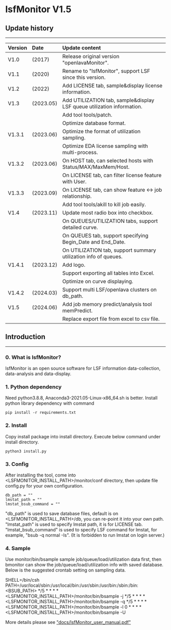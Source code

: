 # lsfMonitor V1.5

## Update history
***
| Version | Date      | Update content                                                         |
|:--------|:----------|:-----------------------------------------------------------------------|
| V1.0    | (2017)    | Release original version "openlavaMonitor".                            |
| V1.1    | (2020)    | Rename to "lsfMonitor", support LSF since this version.                |
| V1.2    | (2022)    | Add LICENSE tab, sample&display license information.                   |
| V1.3    | (2023.05) | Add UTILIZATION tab, sample&display LSF queue utilization information. |
|         |           | Add tool tools/patch.                                                  |
|         |           | Optimize database format.                                              |
| V1.3.1  | (2023.06) | Optimize the format of utilization sampling.                           |
|         |           | Optimize EDA license sampling with multi-process.                      |
| V1.3.2  | (2023.06) | On HOST tab, can selected hosts with Status/MAX/MaxMem/Host.           |
|         |           | On LICENSE tab, can filter license feature with User.                  |
| V1.3.3  | (2023.09) | On LICENSE tab, can show feature <-> job relationship.                 |
|         |           | Add tool tools/akill to kill job easily.                               |
| V1.4    | (2023.11) | Update most radio box into checkbox.                                   |
|         |           | On QUEUES/UTILIZATION tabs, support detailed curve.                    |
|         |           | On QUEUES tab, support specifying Begin_Date and End_Date.             |
|         |           | On UTILIZATION tab, support summary utilization info of queues.        |
| V1.4.1  | (2023.12) | Add logo.                                                              |
|         |           | Support exporting all tables into Excel.                               |
|         |           | Optimize on curve displaying.                                          |
| V1.4.2  | (2024.03) | Support multi LSF/openlava clusters on db_path.                        |
| V1.5    | (2024.06) | Add job memory predict/analysis tool memPredict.                       |
|         |           | Replace export file from excel to csv file.                            |


## Introduction
***

### 0. What is lsfMonitor?
lsfMonitor is an open source software for LSF information data-collection,
data-analysis and data-display.

### 1. Python dependency
Need python3.8.8, Anaconda3-2021.05-Linux-x86_64.sh is better.
Install python library dependency with command

    pip install -r requirements.txt

### 2. Install
Copy install package into install directory.
Execute below command under install directory.

    python3 install.py

### 3. Config
After installing the tool, come into <LSFMONITOR_INSTALL_PATH>/monitor/conf directory,
then update file config.py for your own configuration.

    db_path = ""
    lmstat_path = ""
    lmstat_bsub_command = ""

"db_path" is used to save database files, default is on <LSFMONITOR_INSTALL_PATH>/db,
you can re-point it into your own path.
"lmstat_path" is used to specify lmstat path, it is for LICENSE tab.
"lmstat_bsub_command" is used to specify LSF command for lmstat, for example, "bsub -q
normal -Is". (It is forbidden to run lmstat on login server.)

### 4. Sample
Use monitor/bin/bsample sample job/queue/load/utilization data first, then bmonitor
can show the job/queue/load/utilization info with saved database.
Below is the suggested crontab setting on sampling data.

SHELL=/bin/csh
PATH=/usr/local/sbin:/usr/local/bin:/usr/sbin:/usr/bin:/sbin:/bin:<BSUB_PATH>
*/5 * * * * <LSFMONITOR_INSTALL_PATH>/monitor/bin/bsample -j
*/5 * * * * <LSFMONITOR_INSTALL_PATH>/monitor/bin/bsample -q
*/5 * * * * <LSFMONITOR_INSTALL_PATH>/monitor/bin/bsample -l
0 * * * * <LSFMONITOR_INSTALL_PATH>/monitor/bin/bsample -U


More details please see ["docs/lsfMonitor_user_manual.pdf"](./docs/lsfMonitor_user_manual.pdf)
